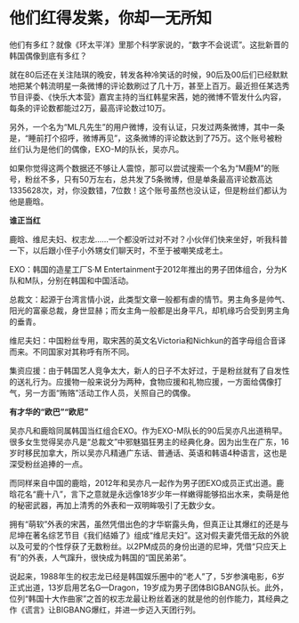 # 他们红得发紫，你却一无所知

他们有多红？就像《环太平洋》里那个科学家说的，“数字不会说谎”。这批新晋的韩国偶像到底有多红？ 

就在80后还在关注陆琪的晚安，转发各种冷笑话的时候，90后及00后们已经默默地把某个韩流明星一条微博的评论数刷过了几十万，甚至上百万。最近担任某选秀节目评委、《快乐大本营》嘉宾主持的当红韩星宋茜，她的微博不管发什么内容，每条的评论数都能过2万，最高评论数过10万。 

另外，一个名为“ML凡先生”的用户微博，没有认证，只发过两条微博，其中一条是，“睡前打个招呼，微博再见”，这条微博的评论数达到了75万。这个账号被粉丝们认为是他们的偶像，EXO-M的队长，吴亦凡。 

如果你觉得这两个数据还不够让人震惊，那可以尝试搜索一个名为“M鹿M”的账号，粉丝不多，只有50万左右，总共发了5条微博，但是单条最高评论数高达1335628次，对，你没数错，7位数！这个账号虽然也没认证，但是粉丝们都认为他是鹿晗。 

**谁正当红**

鹿晗、维尼夫妇、权志龙……一个都没听过对不对？小伙伴们快来坐好，听我科普一下，以后跟小侄子小外甥女们聊天时，不至于被嘲笑成老土。 

EXO：韩国的造星工厂S·M Entertainment于2012年推出的男子团体组合，分为K队和M队，分别在韩国和中国活动。 

总裁文：起源于台湾言情小说，此类型文章一般都有虐的情节。男主角多是帅气、阳光的富豪总裁，身世显赫；而女主角一般都是出身平凡，却机缘巧合受到男主角的垂青。 

维尼夫妇：中国粉丝专用，取宋茜的英文名Victoria和Nichkun的首字母组合音译而来。不同国家对其称呼有所不同。 

集资应援：由于韩国艺人竞争太大，新人的日子不太好过，于是粉丝就有了自发性的送礼行为。应援物一般来说分为两种，食物应援和礼物应援，一方面给偶像打气，另一方面“贿赂”活动工作人员，关照自己的偶像。 

**有才华的“欧巴”“欧尼”**

吴亦凡和鹿晗同属韩国当红组合EXO。作为EXO-M队长的90后吴亦凡出道稍早。很多女生觉得吴亦凡是“总裁文”中邪魅猖狂男主的经典化身。因为出生在广东，16岁时移民加拿大，所以吴亦凡精通广东话、普通话、英语和韩语4种语言，这也是深受粉丝追捧的一点。 

而同样来自中国的鹿晗，2012年和吴亦凡一起作为男子团EXO成员正式出道。鹿晗花名“鹿十八”，言下之意就是永远像18岁少年一样嫩得能够掐出水来，卖萌是他的秘密武器，再加上清秀的外表和一双明眸吸引了无数少女。 

拥有“萌软”外表的宋茜，虽然凭借出色的才华崭露头角，但真正让其爆红的还是与尼坤在著名综艺节目《我们结婚了》组成“维尼夫妇”。这对假夫妻凭借无敌的外貌以及可爱的个性俘获了无数粉丝。以2PM成员的身份出道的尼坤，凭借“只应天上有”的外表，人气蹿升，很快成为韩国的“国民弟弟”。 

说起来，1988年生的权志龙已经是韩国娱乐圈中的“老人”了，5岁参演电影，6岁正式出道，13岁启用艺名G—Dragon，19岁成为男子团体BIGBANG队长。此外，位列“韩国十大作曲家”之首的权志龙最让粉丝着迷的就是他的创作能力，其经典之作《谎言》让BIGBANG爆红，并进一步迈入天团行列。